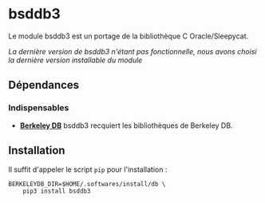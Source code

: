 #  bsddb3

Le module bsddb3 est un portage de la bibliothèque C Oracle/Sleepycat.

_La dernière version de bsddb3 n'étant pas fonctionnelle, nous avons choisi la
dernière version installable du module_

## Dépendances

### Indispensables

* [**Berkeley DB**](berkeley-db-18.1.40.md) bsddb3 recquiert les bibliothèques
de Berkeley DB.

## Installation

Il suffit d'appeler le script `pip` pour l'installation :

```
BERKELEYDB_DIR=$HOME/.softwares/install/db \
    pip3 install bsddb3
```